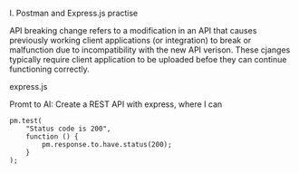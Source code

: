 I. Postman and Express.js practise

API breaking change refers to a modification in an API that causes previously working client applications (or integration) to break or malfunction due to incompatibility with the new API verison. These cjanges typically require client application to be uploaded befoe they can continue functioning correctly.

express.js

Promt to AI:
Create a REST API with express, where I can

    pm.test(
        "Status code is 200", 
        function () {
            pm.response.to.have.status(200);
        }
    );